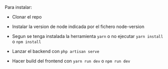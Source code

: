 Para instalar:

- Clonar el repo

- Instalar la version de node indicada por el fichero node-version

- Segun se tenga instalada la herramienta `yarn` o no ejecutar `yarn install` o `npm install`

- Lanzar el backend con `php artisan serve`

- Hacer build del frontend con `yarn run dev` o `npm run dev`
